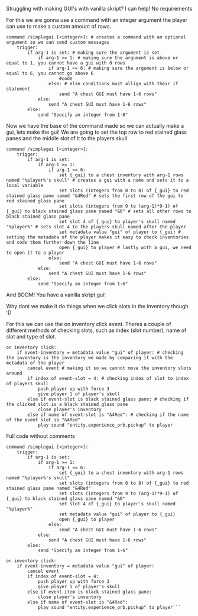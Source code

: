 Struggling with making GUI's with vanilla skript? I can help!
No requirements

For this we are gonna use a command with an integer argument the player can use to make a custom amount of rows.
```
command /simplegui [<integer>]: # creates a command with an optional argument so we can send custom messages
	trigger:
		if arg-1 is set: # making sure the argument is set
			if arg-1 >= 1: # making sure the argument is above or equal to 1, you cannot have a gui with 0 rows
				if arg-1 <= 6: # making sure the argument is below or equal to 6, you cannot go above 6
					#code
				else: # else conditions must allign with their if statement
					send "A chest GUI must have 1-6 rows"
			else:
				send "A chest GUI must have 1-6 rows"
		else:
			send "Specify an integer from 1-6"
```

Now we have the base of the command made so we can actually make a gui, lets make the gui!
We are going to set the top row to red stained glass panes and the middle slot of it to the players skull

```
command /simplegui [<integer>]:
	trigger:
		if arg-1 is set:
			if arg-1 >= 1:
				if arg-1 <= 6:
					set {_gui} to a chest inventory with arg-1 rows named "%player%'s skull" # creates a gui with a name and sets it to a local variable
					set slots (integers from 0 to 8) of {_gui} to red stained glass pane named "&4Red" # sets the first row of the gui to red stained glass pane
					set slots (integers from 9 to (arg-1)*9-1) of {_gui} to black stained glass pane named "&0" # sets all other rows to black stained glass pane
					set slot 4 of {_gui} to player's skull named "%player%" # sets slot 4 to the players skull named after the player
					set metadata value "gui" of player to {_gui} # setting the metadata of the player makes it easy to check inventories and code them further down the line
					open {_gui} to player # lastly with a gui, we need to open it to a player
				else:
					send "A chest GUI must have 1-6 rows"
			else:
				send "A chest GUI must have 1-6 rows"
		else:
			send "Specify an integer from 1-6"
```
And BOOM! You have a vanilla skript gui!

Why dont we make it do things when we click slots in the inventory though :D

For this we can use the on inventory click event.
Theres a couple of different methods of checking slots, such as index (slot number), name of slot and type of slot.
```
on inventory click:
	if event-inventory = metadata value "gui" of player: # checking the inventory is the inventory we made by comparing it with the metadata of the player
		cancel event # making it so we cannot move the inventory slots around
		if index of event-slot = 4: # checking index of slot to index of players skull
			push player up with force 3
			give player 1 of player's skull
		else if event-slot is black stained glass pane: # checking if the clicked slot is a black stained glass pane
			close player's inventory
		else if name of event-slot is "&4Red": # checking if the name of the event slot is "&4Red"
			play sound "entity.experience_orb.pickup" to player
```

Full code without comments
```
command /simplegui [<integer>]:
	trigger:
		if arg-1 is set:
			if arg-1 >= 1:
				if arg-1 <= 6:
					set {_gui} to a chest inventory with arg-1 rows named "%player%'s skull"
					set slots (integers from 0 to 8) of {_gui} to red stained glass pane named "&4Red"
					set slots (integers from 9 to (arg-1)*9-1) of {_gui} to black stained glass pane named "&0"
					set slot 4 of {_gui} to player's skull named "%player%"
					set metadata value "gui" of player to {_gui}
					open {_gui} to player
				else:
					send "A chest GUI must have 1-6 rows"
			else:
				send "A chest GUI must have 1-6 rows"
		else:
			send "Specify an integer from 1-6"

on inventory click:
	if event-inventory = metadata value "gui" of player:
		cancel event
		if index of event-slot = 4:
			push player up with force 3
			give player 1 of player's skull
		else if event-item is black stained glass pane:
			close player's inventory
		else if name of event-slot is "&4Red":
			play sound "entity.experience_orb.pickup" to player```
